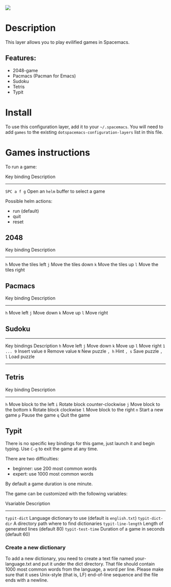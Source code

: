 ![](img/games.png)

Description
===========

This layer allows you to play evilified games in Spacemacs.

Features:
---------

-   2048-game
-   Pacmacs (Pacman for Emacs)
-   Sudoku
-   Tetris
-   Typit

Install
=======

To use this configuration layer, add it to your `~/.spacemacs`. You will
need to add `games` to the existing `dotspacemacs-configuration-layers`
list in this file.

Games instructions
==================

To run a game:

  Key binding   Description
  ------------- ----------------------------------------
  `SPC a f g`   Open an `helm` buffer to select a game

Possible helm actions:

-   run (default)
-   quit
-   reset

2048
----

  Key binding   Description
  ------------- ----------------------
  `h`           Move the tiles left
  `j`           Move the tiles down
  `k`           Move the tiles up
  `l`           Move the tiles right

Pacmacs
-------

  Key binding   Description
  ------------- -------------
  `h`           Move left
  `j`           Move down
  `k`           Move up
  `l`           Move right
                

Sudoku
------

  -------------- --------------
  Key bindings   Description
  `h`            Move left
  `j`            Move down
  `k`            Move up
  `l`            Move right
  `1 ... 9`      Insert value
  `0`            Remove value
  `N`            New puzzle
  `, h`          Hint
  `, s`          Save puzzle
  `, l`          Load puzzle
  -------------- --------------

Tetris
------

  Key binding   Description
  ------------- --------------------------------
  `h`           Move block to the left
  `i`           Rotate block counter-clockwise
  `j`           Move block to the bottom
  `k`           Rotate block clockwise
  `l`           Move block to the right
  `n`           Start a new game
  `p`           Pause the game
  `q`           Quit the game

Typit
-----

There is no specific key bindings for this game, just launch it and
begin typing. Use `C-g` to exit the game at any time.

There are two difficulties:

-   beginner: use 200 most common words
-   expert: use 1000 most common words

By default a game duration is one minute.

The game can be customized with the following variables:

  Vsariable             Description
  --------------------- -------------------------------------------------------
  `typit-dict`          Language dictionary to use (default is `english.txt`)
  `typit-dict-dir`      A directory path where to find dictionaries
  `typit-line-length`   Length of generated lines (default 80)
  `typit-test-time`     Duration of a game in seconds (default 60)

### Create a new dictionary

To add a new dictionary, you need to create a text file named
your-language.txt and put it under the dict directory. That file should
contain 1000 most common words from the language, a word per line.
Please make sure that it uses Unix-style (that is, LF) end-of-line
sequence and the file ends with a newline.
